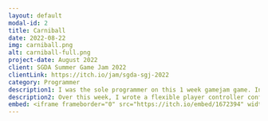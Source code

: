 ```yaml
---
layout: default
modal-id: 2
title: Carniball
date: 2022-08-22
img: carniball.png
alt: carniball-full.png
project-date: August 2022
client: SGDA Summer Game Jam 2022
clientLink: https://itch.io/jam/sgda-sgj-2022
category: Programmer
description1: I was the sole programmer on this 1 week gamejam game. In this game, 4 players or AI opponents fight in a deadly game of dodgeball. A player must take out all of their opponents by throwing the jack-o-lantern at them. Once a player is out, they can possess nearby objects to disrupt the game by interrupting players' throws. When a player is knocked out, all of the players they have knocked out are brought back alive.  
description2: Over this week, I wrote a flexible player controller configured for multiplayer and AI. I also implemented all sound and battle UI elements. I honestly put a bit too more time into battle text animations, but I really liked how they ended up. Overall I spent a healthy amount of time on this gamejam and got everything we planned implemented.
embed: <iframe frameborder="0" src="https://itch.io/embed/1672394" width="208" height="167"><a href="https://cilmering.itch.io/carni-ball">Carni-Ball by Cilmering, MintJaan, El Estebann, Lenl, Optimalystic</a></iframe>
---
```


